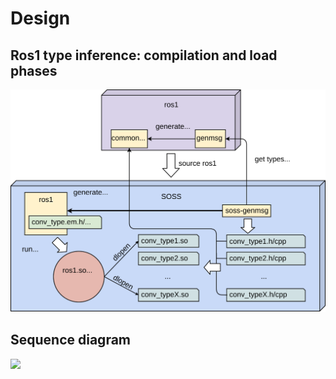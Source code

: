 # Design

## Ros1 type inference: compilation and load phases
![](type-inference.svg)

## Sequence diagram
![](http://www.plantuml.com/plantuml/png/jLR1Rjim3BthAuIUkaCElGRpqDEmuu1-W23BIan45Zr9xfPz_IHF9InNQUPsoIcs-FWU-KZRZpv85wR1CAa2EewXrqxuFbzwz5ueT9gDCGmKZD86_dJsGG_VfErCUV1rHfsPGcEq2e3Myt0UjJ3GUgPjW73c3hqQHyQQXeE50DB0RvbYUTCm8kIxBmNFdYkq1pXEJYTjy2o3BeKiBX8wy-ov48b6YFjF5qCiThgVxyOWofw5hgvvcUNpRaTfV91XygpJAyWhNgeoOhHqgh-_Yv4FTmjo2dbDHqV4LCGRn94Vq75f37VwnmHETxCDZCVV6reEO3inQE_bSROiDYCXAXoKgAgBEf72AXhhGlBmHAETZj4YALuho37ppVm_GMd6zho6ekC2boIlW2Iu0gmKJ8ehM9AgRKTJFSEAFBMXAQRwhOsGtRDs0VprZQXtU9nQ0xxNBazzeRlUta6UIbobL_HlkM9roc9B2FTlItN1n-yl3Angv6KJgy1yUYi7_THwvQ1zhuE4tseX0RTxIDWRclX455jT9EH_jx5fUC2a-o6zgFxgBrfBTeu1q0ebZMcbEbrhS9b2eKrBBGAAN_bPjWob5_IUpxMKZEs2Yo9BI-XshM22vEfALoe0EfpRSt0uK8DUSgtgom-0TpK5KrTI_eYk3YWb_-XOalYD7VZPWub99cl17gzyp_WHh42haiNRlcZmLAbm-rV91vRXKTjk6imV)


